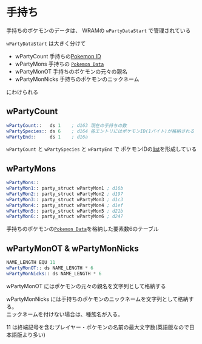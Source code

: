 # 手持ち

手持ちのポケモンのデータは、 WRAMの `wPartyDataStart` で管理されている

`wPartyDataStart` は大きく分けて

- wPartyCount 手持ちの[Pokemon ID](./pokemon_id.md)
- wPartyMons 手持ちの [`Pokemon Data`](./pokemon_data.md)
- wPartyMonOT 手持ちのポケモンの元々の親名
- wPartyMonNicks 手持ちのポケモンのニックネーム

にわけられる

## wPartyCount

```asm  
wPartyCount::   ds 1    ; d163 現在の手持ちの数
wPartySpecies:: ds 6    ; d164 各エントリにはポケモンID(1バイト)が格納される
wPartyEnd::     ds 1    ; d16a
```

`wPartyCount` と `wPartySpecies` と `wPartyEnd` で ポケモンIDの[list](../list.md)を形成している


## wPartyMons

```asm
wPartyMons::
wPartyMon1:: party_struct wPartyMon1 ; d16b
wPartyMon2:: party_struct wPartyMon2 ; d197
wPartyMon3:: party_struct wPartyMon3 ; d1c3
wPartyMon4:: party_struct wPartyMon4 ; d1ef
wPartyMon5:: party_struct wPartyMon5 ; d21b
wPartyMon6:: party_struct wPartyMon6 ; d247
```

手持ちのポケモンの[`Pokemon Data`](./pokemon_data.md)を格納した要素数6のテーブル

## wPartyMonOT & wPartyMonNicks

```asm
NAME_LENGTH EQU 11
wPartyMonOT:: ds NAME_LENGTH * 6
wPartyMonNicks:: ds NAME_LENGTH * 6
```

wPartyMonOT にはポケモンの元々の親名を文字列として格納する

wPartyMonNicks には手持ちのポケモンのニックネームを文字列として格納する。  
ニックネームを付けない場合は、種族名が入る。

11 は終端記号を含むプレイヤー・ポケモンの名前の最大文字数(英語版なので日本語版より多い)
